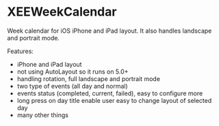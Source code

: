 XEEWeekCalendar
===============

Week calendar for iOS iPhone and iPad layout. It also handles landscape and portrait mode.


Features:
- iPhone and iPad layout
- not using AutoLayout so it runs on 5.0+
- handling rotation, full landscape and portrait mode
- two type of events (all day and normal)
- events status (completed, current, failed), easy to configure more
- long press on day title enable user easy to change layout of selected day
- many other things
